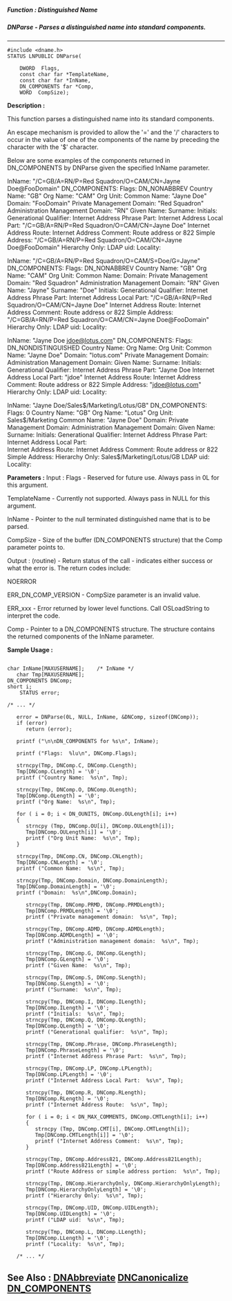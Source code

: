 ##### Function : Distinguished Name
##### DNParse - Parses a distinguished name into standard components.
---
```
#include <dname.h>
STATUS LNPUBLIC DNParse(

	DWORD  Flags,
	const char far *TemplateName,
	const char far *InName,
	DN_COMPONENTS far *Comp,
	WORD  CompSize);
```
**Description :**

This function parses a distinguished name into its standard components.

An escape mechanism is provided to allow the '=' and the '/' characters to 
occur in the value of one of the components of the name by preceding the 
character with the '$' character.  

Below are some examples of the components returned in DN_COMPONENTS by DNParse 
given the specified InName parameter.

InName:   "/C=GB/A=RN/P=Red Squadron/O=CAM/CN=Jayne Doe@FooDomain"
DN_COMPONENTS:
	Flags:   DN_NONABBREV
	Country Name: "GB"
	Org Name: "CAM"
	Org Unit:
	Common Name: "Jayne Doe"
	Domain: "FooDomain"
	Private Management Domain: "Red Squadron"
	Administration Management Domain: "RN"
	Given Name:
	Surname:
	Initials:
	Generational Qualifier:
	Internet Address Phrase Part:
	Internet Address Local Part: "/C=GB/A=RN/P=Red Squadron/O=CAM/CN=Jayne 
Doe" 
	Internet Address Route:
	Internet Address Comment:
	Route address or 822 Simple Address: "/C=GB/A=RN/P=Red 
Squadron/O=CAM/CN=Jayne Doe@FooDomain"
	Hierarchy Only:
	LDAP uid:
	Locality:

InName:         "/C=GB/A=RN/P=Red Squadron/O=CAM/S=Doe/G=Jayne"
DN_COMPONENTS:
	Flags:   DN_NONABBREV
	Country Name: "GB"
	Org Name: "CAM"
	Org Unit:
	Common Name: 
	Domain: 
	Private Management Domain: "Red Squadron"
	Administration Management Domain: "RN"
	Given Name: "Jayne"
	Surname: "Doe"
	Initials:
	Generational Qualifier:
	Internet Address Phrase Part:
	Internet Address Local Part: "/C=GB/A=RN/P=Red Squadron/O=CAM/CN=Jayne 
Doe" 
	Internet Address Route:
	Internet Address Comment:
	Route address or 822 Simple Address: "/C=GB/A=RN/P=Red 
Squadron/O=CAM/CN=Jayne Doe@FooDomain"
	Hierarchy Only:
	LDAP uid:
	Locality:

InName:   "Jayne Doe <jdoe@lotus.com>"
DN_COMPONENTS:
	Flags:   DN_NONDISTINGUISHED
	Country Name: 
	Org Name: 
	Org Unit:
	Common Name: "Jayne Doe"
	Domain: "lotus.com"
	Private Management Domain: 
	Administration Management Domain: 
	Given Name:
	Surname:
	Initials:
	Generational Qualifier:
	Internet Address Phrase Part: "Jayne Doe
	Internet Address Local Part: "jdoe" 
	Internet Address Route:
	Internet Address Comment:
	Route address or 822 Simple Address: "jdoe@lotus.com"
	Hierarchy Only:
	LDAP uid:
	Locality:

InName:   "Jayne Doe/Sales$/Marketing/Lotus/GB"
DN_COMPONENTS:
	Flags:   0
	Country Name: "GB"
	Org Name: "Lotus"
	Org Unit: Sales$/Marketing
	Common Name: "Jayne Doe"
	Domain: 
	Private Management Domain: 
	Administration Management Domain: 
	Given Name:
	Surname:
	Initials:
	Generational Qualifier:
	Internet Address Phrase Part:
	Internet Address Local Part:  
	Internet Address Route:
	Internet Address Comment:
	Route address or 822 Simple Address: 
	Hierarchy Only: Sales$/Marketing/Lotus/GB
	LDAP uid:
	Locality:


**Parameters :**
Input :
Flags  -  Reserved for future use.  Always pass in 0L for this argument.

TemplateName  -  Currently not supported.  Always pass in NULL for this argument.

InName  -   Pointer to the null terminated distinguished name that is to be parsed.

CompSize  -  Size of the buffer (DN_COMPONENTS structure) that the Comp parameter points to.

Output :
(routine)  -  Return status of the call - indicates either success or what the error is. The return codes include:

NOERROR

ERR_DN_COMP_VERSION - CompSize parameter is an invalid value.

ERR_xxx - Error returned by lower level functions.  Call OSLoadString to interpret the code.


Comp  -  Pointer to a DN_COMPONENTS structure.  The structure contains the returned components of the InName parameter.


**Sample Usage :**
```

char InName[MAXUSERNAME];    /* InName */
   char Tmp[MAXUSERNAME];
DN_COMPONENTS DNComp;   
short i;
	STATUS error;

/* ... */

   error = DNParse(0L, NULL, InName, &DNComp, sizeof(DNComp));
   if (error)                                                  
      return (error);                                          
                                                            
   printf ("\n\nDN_COMPONENTS for %s\n", InName);
           
   printf ("Flags:  %lu\n", DNComp.Flags);
                     
   strncpy(Tmp, DNComp.C, DNComp.CLength);                     
   Tmp[DNComp.CLength] = '\0';                                 
   printf ("Country Name:  %s\n", Tmp); 
                       
   strncpy(Tmp, DNComp.O, DNComp.OLength);                     
   Tmp[DNComp.OLength] = '\0';                                 
   printf ("Org Name:  %s\n", Tmp);  
                          
   for ( i = 0; i < DN_OUNITS, DNComp.OULength[i]; i++)        
   {                                                           
      strncpy (Tmp, DNComp.OU[i], DNComp.OULength[i]);         
      Tmp[DNComp.OULength[i]] = '\0';                          
      printf ("Org Unit Name:  %s\n", Tmp);                    
   }       
                                                    
   strncpy(Tmp, DNComp.CN, DNComp.CNLength);                   
   Tmp[DNComp.CNLength] = '\0';                                
   printf ("Common Name:  %s\n", Tmp); 
                        
   strncpy(Tmp, DNComp.Domain, DNComp.DomainLength);
   Tmp[DNComp.DomainLength] = '\0';         
   printf ("Domain:  %s\n",DNComp.Domain);

      strncpy(Tmp, DNComp.PRMD, DNComp.PRMDLength);
      Tmp[DNComp.PRMDLength] = '\0';
      printf ("Private management domain:  %s\n", Tmp);

      strncpy(Tmp, DNComp.ADMD, DNComp.ADMDLength);
      Tmp[DNComp.ADMDLength] = '\0';
      printf ("Administration management domain:  %s\n", Tmp);

      strncpy(Tmp, DNComp.G, DNComp.GLength);
      Tmp[DNComp.GLength] = '\0';
      printf ("Given Name:  %s\n", Tmp);

      strncpy(Tmp, DNComp.S, DNComp.SLength);
      Tmp[DNComp.SLength] = '\0';
      printf ("Surname:  %s\n", Tmp);

      strncpy(Tmp, DNComp.I, DNComp.ILength);
      Tmp[DNComp.ILength] = '\0';
      printf ("Initials:  %s\n", Tmp);
      strncpy(Tmp, DNComp.Q, DNComp.QLength);
      Tmp[DNComp.QLength] = '\0';
      printf ("Generational qualifier:  %s\n", Tmp);

      strncpy(Tmp, DNComp.Phrase, DNComp.PhraseLength);
      Tmp[DNComp.PhraseLength] = '\0';
      printf ("Internet Address Phrase Part:  %s\n", Tmp);

      strncpy(Tmp, DNComp.LP, DNComp.LPLength);
      Tmp[DNComp.LPLength] = '\0';
      printf ("Internet Address Local Part:  %s\n", Tmp);

      strncpy(Tmp, DNComp.R, DNComp.RLength);
      Tmp[DNComp.RLength] = '\0';
      printf ("Internet Address Route:  %s\n", Tmp);

      for ( i = 0; i < DN_MAX_COMMENTS, DNComp.CMTLength[i]; i++)
      {
         strncpy (Tmp, DNComp.CMT[i], DNComp.CMTLength[i]);
         Tmp[DNComp.CMTLength[i]] = '\0';
         printf ("Internet Address Comment:  %s\n", Tmp);
      }

      strncpy(Tmp, DNComp.Address821, DNComp.Address821Length);
      Tmp[DNComp.Address821Length] = '\0';
      printf ("Route Address or simple address portion:  %s\n", Tmp);

      strncpy(Tmp, DNComp.HierarchyOnly, DNComp.HierarchyOnlyLength);
      Tmp[DNComp.HierarchyOnlyLength] = '\0';
      printf ("Hierarchy Only:  %s\n", Tmp);

      strncpy(Tmp, DNComp.UID, DNComp.UIDLength);
      Tmp[DNComp.UIDLength] = '\0';
      printf ("LDAP uid:  %s\n", Tmp);

      strncpy(Tmp, DNComp.L, DNComp.LLength);
      Tmp[DNComp.LLength] = '\0';
      printf ("Locality:  %s\n", Tmp);

   /* ... */
```
**See Also :**
[DNAbbreviate](/domino-c-api-docs/reference/Func/DNAbbreviate)
[DNCanonicalize](/domino-c-api-docs/reference/Func/DNCanonicalize)
[DN_COMPONENTS](/domino-c-api-docs/reference/Data/DN_COMPONENTS)
---
